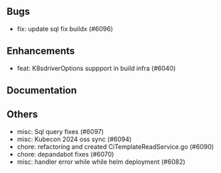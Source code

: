 ## Bugs
- fix: update sql fix buildx (#6096)
## Enhancements
- feat: K8sdriverOptions suppport in build infra (#6040)
## Documentation
## Others
- misc: Sql query fixes (#6097)
- misc: Kubecon 2024 oss sync (#6094)
- chore: refactoring and created CiTemplateReadService.go (#6090)
- chore: depandabot fixes (#6070)
- misc: handler error while while helm deployment (#6082)
